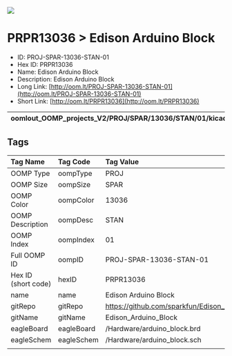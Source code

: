 


  
![][im]
# PRPR13036 > Edison Arduino Block

- ID: PROJ-SPAR-13036-STAN-01
- Hex ID: PRPR13036
- Name: Edison Arduino Block
- Description: Edison Arduino Block
- Long Link: [http://oom.lt/PROJ-SPAR-13036-STAN-01](http://oom.lt/PROJ-SPAR-13036-STAN-01)
- Short Link: [http://oom.lt/PRPR13036](http://oom.lt/PRPR13036)
  

|oomlout_OOMP_projects_V2/PROJ/SPAR/13036/STAN/01/kicadPcb3dFront.png|oomlout_OOMP_projects_V2/PROJ/SPAR/13036/STAN/01/kicadPcb3dBack.png|oomlout_OOMP_projects_V2/PROJ/SPAR/13036/STAN/01/kicadPcb3d.png||
| :---: | :---: | :---: | :---: |

## Tags
  

|Tag Name|Tag Code|Tag Value|
| :--- | :--- | :--- |
|OOMP Type|oompType|PROJ|
|OOMP Size|oompSize|SPAR|
|OOMP Color|oompColor|13036|
|OOMP Description|oompDesc|STAN|
|OOMP Index|oompIndex|01|
|Full OOMP ID|oompID|PROJ-SPAR-13036-STAN-01|
|Hex ID (short code)|hexID|PRPR13036|
|name|name|Edison Arduino Block|
|gitRepo|gitRepo|https://github.com/sparkfun/Edison_Arduino_Block|
|gitName|gitName|Edison_Arduino_Block|
|eagleBoard|eagleBoard|/Hardware/arduino_block.brd|
|eagleSchem|eagleSchem|/Hardware/arduino_block.sch|
||||



[im]: PROJ/SPAR/13036/STAN/01/kicadPcb3d_450.png
